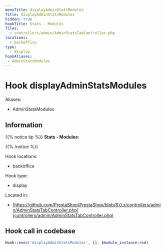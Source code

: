 ```yaml
---
menuTitle: displayAdminStatsModules
Title: displayAdminStatsModules
hidden: true
hookTitle: Stats - Modules
files:
  - controllers/admin/AdminStatsTabController.php
locations:
  - backoffice
type:
  - display
hookAliases:
 - AdminStatsModules
---
```


# Hook displayAdminStatsModules

Aliases: 
 - AdminStatsModules



## Information

{{% notice tip %}}
**Stats - Modules:** 


{{% /notice %}}

Hook locations: 
  - backoffice

Hook type: 
  - display

Located in: 
  - [https://github.com/PrestaShop/PrestaShop/blob/8.0.x/controllers/admin/AdminStatsTabController.php](controllers/admin/AdminStatsTabController.php)

## Hook call in codebase

```php
Hook::exec('displayAdminStatsModules', [], $module_instance->id)
```